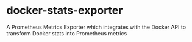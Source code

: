 # docker-stats-exporter
A Prometheus Metrics Exporter which integrates with the Docker API to transform Docker stats into Prometheus metrics
